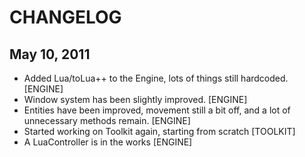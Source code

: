 CHANGELOG
=========
May 10, 2011
-----------
+ Added Lua/toLua++ to the Engine, lots of things still hardcoded. [ENGINE]
+ Window system has been slightly improved. [ENGINE]
+ Entities have been improved, movement still a bit off, and a lot of unnecessary methods remain. [ENGINE] 
+ Started working on Toolkit again, starting from scratch [TOOLKIT]
+ A LuaController is in the works [ENGINE]
